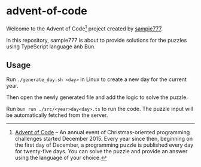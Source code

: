 # advent-of-code

Welcome to the Advent of Code[^aoc] project created by [sampie777][github].

In this repository, sampie777 is about to provide solutions for the puzzles using TypeScript language anb Bun.

[^aoc]:
    [Advent of Code][aoc] – An annual event of Christmas-oriented programming challenges started December 2015.
    Every year since then, beginning on the first day of December, a programming puzzle is published every day for twenty-five days.
    You can solve the puzzle and provide an answer using the language of your choice.

[aoc]: https://adventofcode.com
[github]: https://github.com/sampie777

## Usage

Run `./generate_day.sh <day>` in Linux to create a new day for the current year.

Then open the newly generated file and add the logic to solve the puzzle.

Run `bun run ./src/<year>day<day>.ts` to run the code. The puzzle input will be automatically fetched from the server. 
